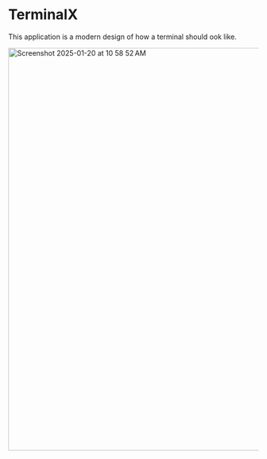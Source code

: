 # TerminalX

This application is a modern design of how a terminal should ook like.


<img width="810" alt="Screenshot 2025-01-20 at 10 58 52 AM" src="https://github.com/user-attachments/assets/c3650df6-e7f2-4f8d-980d-81b722449871" />
